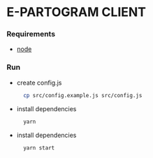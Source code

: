 # E-PARTOGRAM CLIENT

### Requirements

* [node]()

### Run
*  create config.js
    ```bash
      cp src/config.example.js src/config.js
    ```
*  install dependencies
    ```bash
      yarn
    ```
*  install dependencies
    ```bash
      yarn start
    ```